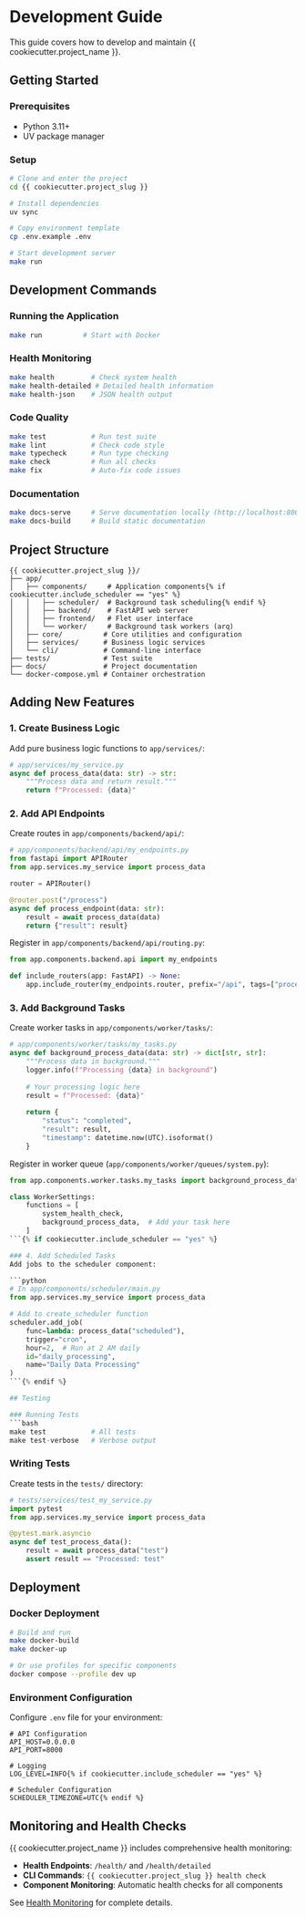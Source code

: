 # Development Guide

This guide covers how to develop and maintain {{ cookiecutter.project_name }}.

## Getting Started

### Prerequisites
- Python 3.11+
- UV package manager

### Setup
```bash
# Clone and enter the project
cd {{ cookiecutter.project_slug }}

# Install dependencies
uv sync

# Copy environment template
cp .env.example .env

# Start development server
make run
```

## Development Commands

### Running the Application
```bash
make run          # Start with Docker
```

### Health Monitoring
```bash
make health         # Check system health
make health-detailed # Detailed health information
make health-json    # JSON health output
```

### Code Quality
```bash
make test           # Run test suite
make lint           # Check code style
make typecheck      # Run type checking
make check          # Run all checks
make fix            # Auto-fix code issues
```

### Documentation
```bash
make docs-serve     # Serve documentation locally (http://localhost:8001)
make docs-build     # Build static documentation
```

## Project Structure

```
{{ cookiecutter.project_slug }}/
├── app/
│   ├── components/     # Application components{% if cookiecutter.include_scheduler == "yes" %}
│   │   ├── scheduler/  # Background task scheduling{% endif %}
│   │   ├── backend/    # FastAPI web server
│   │   ├── frontend/   # Flet user interface
│   │   └── worker/     # Background task workers (arq)
│   ├── core/          # Core utilities and configuration
│   ├── services/      # Business logic services
│   └── cli/           # Command-line interface
├── tests/             # Test suite
├── docs/              # Project documentation
└── docker-compose.yml # Container orchestration
```

## Adding New Features

### 1. Create Business Logic
Add pure business logic functions to `app/services/`:

```python
# app/services/my_service.py
async def process_data(data: str) -> str:
    """Process data and return result."""
    return f"Processed: {data}"
```

### 2. Add API Endpoints
Create routes in `app/components/backend/api/`:

```python
# app/components/backend/api/my_endpoints.py
from fastapi import APIRouter
from app.services.my_service import process_data

router = APIRouter()

@router.post("/process")
async def process_endpoint(data: str):
    result = await process_data(data)
    return {"result": result}
```

Register in `app/components/backend/api/routing.py`:

```python
from app.components.backend.api import my_endpoints

def include_routers(app: FastAPI) -> None:
    app.include_router(my_endpoints.router, prefix="/api", tags=["processing"])
```

### 3. Add Background Tasks
Create worker tasks in `app/components/worker/tasks/`:

```python
# app/components/worker/tasks/my_tasks.py
async def background_process_data(data: str) -> dict[str, str]:
    """Process data in background."""
    logger.info(f"Processing {data} in background")
    
    # Your processing logic here
    result = f"Processed: {data}"
    
    return {
        "status": "completed",
        "result": result,
        "timestamp": datetime.now(UTC).isoformat()
    }
```

Register in worker queue (`app/components/worker/queues/system.py`):

```python
from app.components.worker.tasks.my_tasks import background_process_data

class WorkerSettings:
    functions = [
        system_health_check,
        background_process_data,  # Add your task here
    ]
```{% if cookiecutter.include_scheduler == "yes" %}

### 4. Add Scheduled Tasks
Add jobs to the scheduler component:

```python
# In app/components/scheduler/main.py
from app.services.my_service import process_data

# Add to create_scheduler function
scheduler.add_job(
    func=lambda: process_data("scheduled"),
    trigger="cron",
    hour=2,  # Run at 2 AM daily
    id="daily_processing",
    name="Daily Data Processing"
)
```{% endif %}

## Testing

### Running Tests
```bash
make test           # All tests
make test-verbose   # Verbose output
```

### Writing Tests
Create tests in the `tests/` directory:

```python
# tests/services/test_my_service.py
import pytest
from app.services.my_service import process_data

@pytest.mark.asyncio
async def test_process_data():
    result = await process_data("test")
    assert result == "Processed: test"
```

## Deployment

### Docker Deployment
```bash
# Build and run
make docker-build
make docker-up

# Or use profiles for specific components
docker compose --profile dev up
```

### Environment Configuration
Configure `.env` file for your environment:

```env
# API Configuration
API_HOST=0.0.0.0
API_PORT=8000

# Logging
LOG_LEVEL=INFO{% if cookiecutter.include_scheduler == "yes" %}

# Scheduler Configuration  
SCHEDULER_TIMEZONE=UTC{% endif %}
```

## Monitoring and Health Checks

{{ cookiecutter.project_name }} includes comprehensive health monitoring:

- **Health Endpoints**: `/health/` and `/health/detailed`
- **CLI Commands**: `{{ cookiecutter.project_slug }} health check`
- **Component Monitoring**: Automatic health checks for all components

See [Health Monitoring](health.md) for complete details.